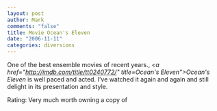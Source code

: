 ```yaml
--- 
layout: post
author: Mark
comments: "false"
title: Movie Ocean's Eleven
date: "2006-11-11"
categories: diversions
---
```

One of the best ensemble movies of recent years., <i><a href="http://imdb.com/title/tt0240772/" title=Ocean's Eleven">Ocean's Eleven</a></i> is well paced and acted. I've watched it again and again and still delight in its presentation and style.

Rating: Very much worth owning a copy of
